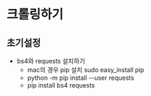 # 크롤링하기
## 초기설정 
 -  bs4와  requests 설치하기
    * mac의 경우 pip 설치 sudo easy_install pip
    - python -m pip install --user requests
    - pip install bs4 requests
